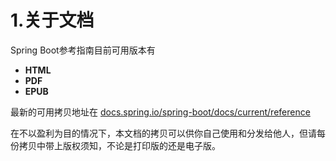 # 1.关于文档

Spring Boot参考指南目前可用版本有

* **HTML**
* **PDF**
* **EPUB**

最新的可用拷贝地址在 [docs.spring.io/spring-boot/docs/current/reference](/docs.spring.io/spring-boot/docs/current/reference)

在不以盈利为目的情况下，本文档的拷贝可以供你自己使用和分发给他人，但请每份拷贝中带上版权须知，不论是打印版的还是电子版。

